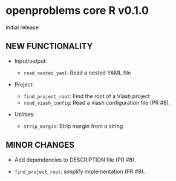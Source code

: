 # openproblems core R v0.1.0

Initial release

## NEW FUNCTIONALITY

* Input/output:
  - `read_nested_yaml`: Read a nested YAML file

* Project:
  - `find_project_root`: Find the root of a Viash project
  - `read_viash_config`: Read a viash configuration file (PR #8).

* Utilities:
  - `strip_margin`: Strip margin from a string

## MINOR CHANGES

* Add dependencies to DESCRIPTION file (PR #8).

* `find_project_root`: simplify implementation (PR #9).